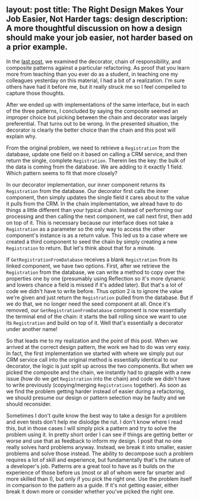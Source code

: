 layout: post
title: The Right Design Makes Your Job Easier, Not Harder
tags: design
description: A more thoughtful discussion on how a design should make your job easier, not harder based on a prior example.
---
In the <a href="2015/03/19/composite-chain-decorator-comparison.html">last post</a>, we examined the decorator, chain of responsibility, and composite patterns against a particular refactoring.   As proof that you learn more from teaching than you ever do as a student, in teaching one my colleagues yesterday on this material, I had a bit of a realization.  I'm sure others have had it before me, but it really struck me so I feel compelled to capture those thoughts. 

After we ended up with implementations of the same interface, but in each of the three patterns, I concluded by saying the composite seemed an improper choice but picking between the chain and decorator was largely preferential.  That turns out to be wrong.  In the presented situation, the decorator is clearly the better choice than the chain and this post will explain why. 

From the original problem, we need to retrieve a `Registration` from the database, update one field on it based on calling a CRM service, and then return the single, complete `Registration`.  Therein lies the key:  the bulk of the data is coming from the database.  We are adding to it exactly 1 field.  Which pattern seems to fit that more closely?

In our decorator implementation, our inner component returns its `Registration` from the database.  Our decorator first calls the inner component, then simply updates the single field it cares about to the value it pulls from the CRM.  In the chain implementation, we alread have to do things a little different than your typical chain.  Instead of performing our processing and then calling the next component, we call next first, then add on top of it.  This is necessary because our interface does not take a `Registration` as a parameter so the only way to access the other component's instance is as a return value.  This led us to a case where we created a third component to seed the chain by simply creating a new `Registration` to return.  But let's think about that for a minute. 

If `GetRegistrationFromDatabase` receives a blank `Registration` from its linked component, we have two options.  First, after we retrieve the `Registration` from the database, we can write a method to copy over the properties one by one (presumably using Reflection so it's more dynamic and lowers chance a field is missed if it's added later).  But that's a lot of code we didn't have to write before.   Thus option 2 is to ignore the value we're given and just return the `Registration` pulled from the database.  But if we do that, we no longer need the seed component at all.  Once it's removed, our `GetRegistrationFromDatabase` component is now essentially the terminal end of the chain:  it starts the ball rolling since we want to use its `Registration` and build on top of it.  Well that's essentially a decorator under another name!  

So that leads me to my realization and the point of this post.  When we arrived at the correct design pattern, the work we had to do was very easy.  In fact, the first implementation we started with where we simply put our CRM service call into the original method is essentially identical to our decorator, the logic is just split up across the two components.  But when we picked the composite and the chain, we instantly had to grapple with a new issue (how do we get `Registration` into the chain) and code we didn't have to write previously (copying/merging `Registrations` together).   As soon as we find the problem getting harder instead of easier during a refactoring, we should presume our design or pattern selection may be faulty and we should reconsider. 

Sometimes I don't quite know the best way to take a design for a problem and even tests don't help me dislodge the rut.  I don't know where I read this, but in those cases I will simply pick a pattern and try to solve the problem using it.  In pretty short order I can see if things are getting better or worse and use that as feedback to inform my design.  I posit that no one really solves hard problems anyway.  Instead, we break it into smaller, easier problems and solve those instead.  The ability to decompose such a problem requires a lot of skill and experience, but fundamentally that's the nature of a developer's job.  Patterns are a great tool to have as it builds on the experience of those before us (most or all of whom were far smarter and more skilled than I), but only if you pick the right one.  Use the problem itself in comparison to the pattern as a guide.  If it's not getting easier, either break it down more or consider whether you've picked the right one.





